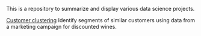 This is a repository to summarize and display various data science projects.

[Customer clustering](notebooks/customer_clustering.ipynb)
Identify segments of similar customers using data from a marketing campaign for discounted wines.
